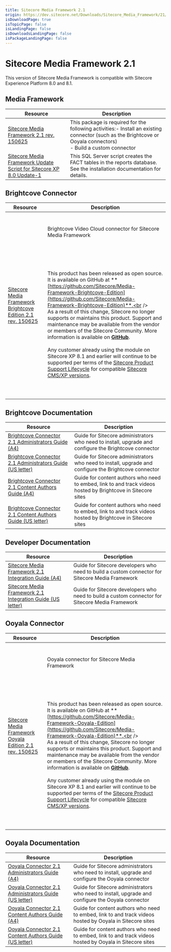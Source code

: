 ```yaml
---
title: Sitecore Media Framework 2.1
origin: https://dev.sitecore.net/Downloads/Sitecore_Media_Framework/21/Sitecore_Media_Framework_21.aspx
isDownloadPage: true
isTopicPage: false
isLandingPage: false
isDownloadsLandingPage: false
isPackageLandingPage: false
---
```


# Sitecore Media Framework 2.1

This version of Sitecore Media Framework is compatible with Sitecore Experience Platform 8.0 and 8.1.

## Media Framework

 | Resource | Description |
 | --- | --- |
 | [Sitecore Media Framework 2.1 rev. 150625](https://scdp.blob.core.windows.net/downloads/Sitecore%20Media%20Framework/21/Sitecore%20Media%20Framework%2021/Sitecore%20Media%20Framework%2021%20rev%20150625.zip) | This package is required for the following activities:-   Install an existing connector (such as the Brightcove or Ooyala connectors)<br />-   Build a custom connector |
 | [Sitecore Media Framework Update Script for Sitecore XP 8.0 Update-1](https://scdp.blob.core.windows.net/downloads/Sitecore%20Media%20Framework/21/Sitecore%20Media%20Framework%2021/Sitecore%20Media%20Framework%20Update%20Script%20for%20Sitecore%20XP%2080%20Update1.sql) | This SQL Server script creates the FACT tables in the reports database. See the installation documentation for details. |

## Brightcove Connector

 | Resource | Description |
 | --- | --- |
 | [Sitecore Media Framework Brightcove Edition 2.1 rev. 150625](https://scdp.blob.core.windows.net/downloads/Sitecore%20Media%20Framework/21/Sitecore%20Media%20Framework%2021/Sitecore%20Media%20Framework%20Brightcove%20Edition%2021%20rev%20150625.zip) | <br /><br />Brightcove Video Cloud connector for Sitecore Media Framework<br /><br />  <Alert variant='warning' mb={4}><br />    <AlertIcon /><br />    <br /><br />This product has been released as open source. It is available on GitHub at **[https://github.com/Sitecore/Media-Framework-Brightcove-Edition](https://github.com/Sitecore/Media-Framework-Brightcove-Edition)**.<br /><br />As a result of this change, Sitecore no longer supports or maintains this product. Support and maintenance may be available from the vendor or members of the Sitecore Community. More information is available on **[GitHub](https://github.com/Sitecore/Media-Framework-Brightcove-Edition)**.<br /><br />Any customer already using the module on Sitecore XP 8.1 and earlier will continue to be supported per terms of the [Sitecore Product Support Lifecycle](https://kb.sitecore.net/articles/641167) for compatible [Sitecore CMS/XP versions](https://kb.sitecore.net/articles/541788).<br /><br /><br />  </Alert><br />   |

## Brightcove Documentation

 | Resource | Description |
 | --- | --- |
 | [Brightcove Connector 2.1 Administrators Guide (A4)](https://scdp.blob.core.windows.net/downloads/Sitecore%20Media%20Framework/21/Sitecore%20Media%20Framework%2021/sitecoremediaframeworkbrightcove21adminguidea4.pdf) | Guide for Sitecore administrators who need to install, upgrade and configure the Brightcove connector |
 | [Brightcove Connector 2.1 Administrators Guide (US letter)](https://scdp.blob.core.windows.net/downloads/Sitecore%20Media%20Framework/21/Sitecore%20Media%20Framework%2021/sitecoremediaframeworkbrightcove21adminguideusletter.pdf) | Guide for Sitecore administrators who need to install, upgrade and configure the Brightcove connector |
 | [Brightcove Connector 2.1 Content Authors Guide (A4)](https://scdp.blob.core.windows.net/downloads/Sitecore%20Media%20Framework/21/Sitecore%20Media%20Framework%2021/sitecoremediaframeworkbrightcove21contentauthorguidea4.pdf) | Guide for content authors who need to embed, link to and track videos hosted by Brightcove in Sitecore sites |
 | [Brightcove Connector 2.1 Content Authors Guide (US letter)](https://scdp.blob.core.windows.net/downloads/Sitecore%20Media%20Framework/21/Sitecore%20Media%20Framework%2021/sitecoremediaframeworkbrightcove21contentauthorguideusletter.pdf) | Guide for content authors who need to embed, link to and track videos hosted by Brightcove in Sitecore sites |

## Developer Documentation

 | Resource | Description |
 | --- | --- |
 | [Sitecore Media Framework 2.1 Integration Guide (A4)](https://scdp.blob.core.windows.net/downloads/Sitecore%20Media%20Framework/21/Sitecore%20Media%20Framework%2021/sitecoremediaframework21integrationguidea4.pdf) | Guide for Sitecore developers who need to build a custom connector for Sitecore Media Framework |
 | [Sitecore Media Framework 2.1 Integration Guide (US letter)](https://scdp.blob.core.windows.net/downloads/Sitecore%20Media%20Framework/21/Sitecore%20Media%20Framework%2021/sitecoremediaframework21integrationguideusletter.pdf) | Guide for Sitecore developers who need to build a custom connector for Sitecore Media Framework |

## Ooyala Connector

 | Resource | Description |
 | --- | --- |
 | [Sitecore Media Framework Ooyala Edition 2.1 rev. 150625](https://scdp.blob.core.windows.net/downloads/Sitecore%20Media%20Framework/21/Sitecore%20Media%20Framework%2021/Sitecore%20Media%20Framework%20Ooyala%20Edition%2021%20rev%20150625.zip) | <br /><br />Ooyala connector for Sitecore Media Framework<br /><br />  <Alert variant='warning' mb={4}><br />    <AlertIcon /><br />    <br /><br />This product has been released as open source. It is available on GitHub at **[https://github.com/Sitecore/Media-Framework-Ooyala-Edition](https://github.com/Sitecore/Media-Framework-Ooyala-Edition)**.<br /><br />As a result of this change, Sitecore no longer supports or maintains this product. Support and maintenance may be available from the vendor or members of the Sitecore Community. More information is available on **[GitHub](https://github.com/Sitecore/Media-Framework-Ooyala-Edition)**.<br /><br />Any customer already using the module on Sitecore XP 8.1 and earlier will continue to be supported per terms of the [Sitecore Product Support Lifecycle](https://kb.sitecore.net/articles/641167) for compatible [Sitecore CMS/XP versions](https://kb.sitecore.net/articles/541788).<br /><br /><br />  </Alert><br />   |

## Ooyala Documentation

 | Resource | Description |
 | --- | --- |
 | [Ooyala Connector 2.1 Administrators Guide (A4)](https://scdp.blob.core.windows.net/downloads/Sitecore%20Media%20Framework/21/Sitecore%20Media%20Framework%2021/sitecoremediaframeworkooyala21adminguidea4.pdf) | Guide for Sitecore administrators who need to install, upgrade and configure the Ooyala connector |
 | [Ooyala Connector 2.1 Administrators Guide (US letter)](https://scdp.blob.core.windows.net/downloads/Sitecore%20Media%20Framework/21/Sitecore%20Media%20Framework%2021/sitecoremediaframeworkooyala21adminguideusletter.pdf) | Guide for Sitecore administrators who need to install, upgrade and configure the Ooyala connector |
 | [Ooyala Connector 2.1 Content Authors Guide (A4)](https://scdp.blob.core.windows.net/downloads/Sitecore%20Media%20Framework/21/Sitecore%20Media%20Framework%2021/sitecoremediaframeworkooyala21contentauthorguidea4.pdf) | Guide for content authors who need to embed, link to and track videos hosted by Ooyala in Sitecore sites |
 | [Ooyala Connector 2.1 Content Authors Guide (US letter)](https://scdp.blob.core.windows.net/downloads/Sitecore%20Media%20Framework/21/Sitecore%20Media%20Framework%2021/sitecoremediaframeworkooyala21contentauthorguideusletter.pdf) | Guide for content authors who need to embed, link to and track videos hosted by Ooyala in Sitecore sites |